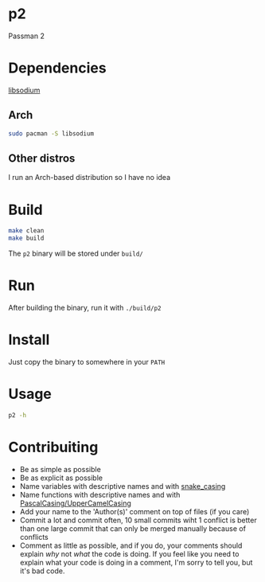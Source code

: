 # p2
Passman 2

# Dependencies
[libsodium](https://libsodium.org/)

## Arch
```sh
sudo pacman -S libsodium
```

## Other distros
I run an Arch-based distribution so I have no idea

# Build
```sh
make clean
make build
```
The `p2` binary will be stored under `build/`

# Run
After building the binary, run it with `./build/p2`

# Install
Just copy the binary to somewhere in your `PATH`

# Usage
```sh
p2 -h
```

# Contribuiting
- Be as simple as possible
- Be as explicit as possible
- Name variables with descriptive names and with [snake_casing](https://en.wikipedia.org/wiki/Snake_case)
- Name functions with descriptive names and with [PascalCasing/UpperCamelCasing](https://en.wikipedia.org/wiki/Camel_case)
- Add your name to the 'Author(s)' comment on top of files (if you care)
- Commit a lot and commit often, 10 small commits wiht 1 conflict is better than one large commit that can only be merged manually because of conflicts
- Comment as little as possible, and if you do, your comments should explain *why* not *what* the code is doing. If you feel like you need to explain what your code is doing in a comment, I'm sorry to tell you, but it's bad code.
